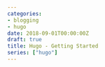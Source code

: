 ```yaml
---
categories:
- blogging
- hugo
date: 2018-09-01T00:00:00Z
draft: true
title: Hugo - Getting Started
series: ["hugo"]
---
```


